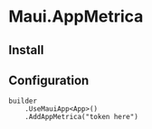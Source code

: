# Maui.AppMetrica

## Install

## Configuration

```
builder
    .UseMauiApp<App>()
	.AddAppMetrica("token here")
```

